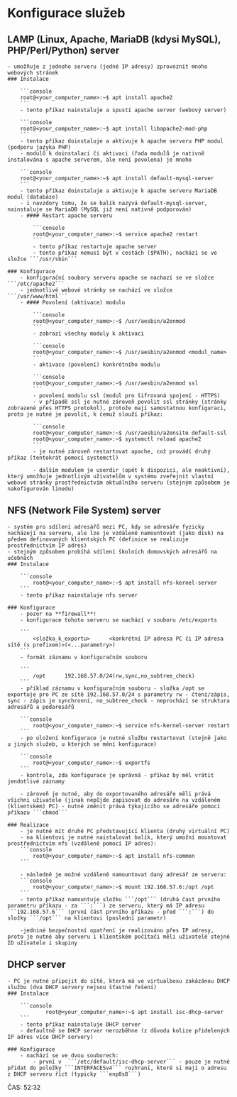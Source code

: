 # Konfigurace služeb

## LAMP (Linux, Apache, MariaDB (kdysi MySQL), PHP/Perl/Python) server
    - umožňuje z jednoho serveru (jedné IP adresy) zprovoznit mnoho webových stránek
    ### Instalace

        ```console
        root@<your_computer_name>:~$ apt install apache2
        ```
        - tento příkaz nainstaluje a spustí apache server (webový server)

        ```console
        root@<your_computer_name>:~$ apt install libapache2-mod-php
        ```
        - tento příkaz doinstaluje a aktivuje k apache serveru PHP modul (podporu jazyka PHP)
        - modulů k doinstalaci či aktivaci (řada modulů je nativně instalována s apache serverem, ale není povolena) je mnoho  

        ```console
        root@<your_computer_name>:~$ apt install default-mysql-server
        ```
        - tento příkaz doinstaluje a aktivuje k apache serveru MariaDB modul (databáze)
        - i navzdory tomu, že se balík nazývá default-mysql-server, nainstaluje se MariaDB (MySQL již není nativně podporován)   
        - #### Restart apache serveru

            ```console
            root@<your_computer_name>:~$ service apache2 restart
            ```
            - tento příkaz restartuje apache server
            - tento příkaz nemusí být v cestách ($PATH), nachází se ve složce ```/usr/sbin```

    ### Konfigurace
        - konfigurační soubory serveru apache se nachazí se ve složce ```/etc/apache2```
        - jednotlivé webové stránky se nachází ve složce ```/var/www/html```
        - #### Povolení (aktivace) modulu
        
            ```console
            root@<your_computer_name>:~$ /usr/aesbin/a2enmod
            ```            
            - zobrazí všechny moduly k aktivaci

            ```console
            root@<your_computer_name>:~$ /usr/aesbin/a2enmod <modul_name>
            ``` 
            - aktivace (povolení) konkrétního modulu

            ```console
            root@<your_computer_name>:~$ /usr/aesbin/a2enmod ssl
            ``` 
            - povolení modulu ssl (modul pro šifrovaná spojení - HTTPS)
            - v případě ssl je nutné zároveň povolit ssl stránky (stránky zobrazené přes HTTPS protokol), protože mají samostatnou konfiguraci, proto je nutné je povolit, k čemuž slouží příkaz:

            ```console
            root@<your_computer_name>:~$ /usr/aesbin/a2ensite default-ssl
            root@<your_computer_name>:~$ systemctl reload apache2
            ```
            - je nutné zároveň restartovat apache, což provádí druhý příkaz (tentokrát pomocí systemctl)

            - dalším modulem je userdir (opět k dispozici, ale neaktivní), který umožňuje jednotlivým uživatelům v systému zveřejnit vlastní webové stránky prostřednictvím aktuálního serveru (stejným způsobem je nakofigurován linedu)


## NFS (Network File System) server
    - systém pro sdílení adresářů mezi PC, kdy se adresáře fyzicky nacházejí na serveru, ale lze je vzdáleně namountovat (jako disk) na předem definovaných klientských PC (definice se realizuje prostřednictvím IP adres)
    - stejným způsobem probíhá sdílení školních domovských adresářů na učebnách
    ### Instalace

        ```console
            root@<your_computer_name>:~$ apt install nfs-kernel-server
        ```
        - tento příkaz nainstaluje nfs server

    ### Konfigurace
        - pozor na **firewall**!
        - konfigurace tohoto serveru se nachází v souboru /etc/exports

        ```
            <složka_k_exportu>      <konkrétní IP adresa PC či IP adresa sítě (s prefixem)>(<...parametry>)
        ```
        - formát záznamu v konfiguračním souboru

        ```
            /opt      192.168.57.0/24(rw,sync,no_subtree_check)
        ```
        - příklad záznamu v konfiguračním souboru - složka /opt se exportuje pro PC ze sítě 192.168.57.0/24 s parametry rw - čtení/zápis, sync - zápis je synchronní, no_subtree_check - neprochází se struktura adresářů a podaresářů

        ```console
            root@<your_computer_name>:~$ service nfs-kernel-server restart
        ```
        - po uložení konfigurace je nutné službu restartovat (stejně jako u jiných služeb, u kterých se mění konfigurace)

        ```console
            root@<your_computer_name>:~$ exportfs
        ```
        - kontrola, zda konfigurace je správná - příkaz by měl vrátit jendotlivé záznamy

        - zároveň je nutné, aby do exportovaného adresáře měli prává všichni uživatele (jinak nepůjde zapisovat do adresáře na vzdáleném (klientském) PC) - nutné změnit prává týkajícího se adresáře pomocí příkazu ```chmod```

    ### Realizace
        - je nutné mít druhé PC představující klienta (druhý virtuální PC)
        - na klientovi je nutné naistalovat balík, který umožní mountovat prostřednictvím nfs (vzdáleně pomocí IP adres):
        ```console
            root@<your_computer_name>:~$ apt install nfs-common
        ```

        - následně je možné vzdáleně namountovat daný adresář ze serveru:
        ```console
            root@<your_computer_name>:~$ mount 192.168.57.6:/opt /opt
        ```
        - tento příkaz namountuje složku ```/opt``` (druhá čast prvního parametru příkazu - za ```:```) ze serveru, který má IP adresu ```192.168.57.6``` (první část prvního příkazu - před ```:```) do složky ```/opt``` na klientovi (poslední parametr)

        -jedniné bezpečnostní opatření je realizováno přes IP adresy, proto je nutné aby serveru i klientském počítači měli uživatelé stejné ID uživatele i skupiny

## DHCP server
    - PC je nutné připojit do sítě, která má ve virtualboxu zakázánou DHCP službu (dva DHCP servery nejsou šťastné řešení)
    ### Instalace
    
        ```console
                root@<your_computer_name>:~$ apt install isc-dhcp-server
        ```
        - tento příkaz nainstaluje DHCP server
        - defaultně se DHCP server nerozběhne (z důvodu kolize přidelených IP adres více DHCP servery)

    ### Konfigurace
        - nachází se ve dvou souborech:
            - první v  ```/etc/default/isc-dhcp-server``` - pouze je nutné přidat do položky ```INTERFACESv4``` rozhraní, které si mají o adresu z DHCP serveru říct (typicky ```enp0s8```)

ČAS: 52:32
